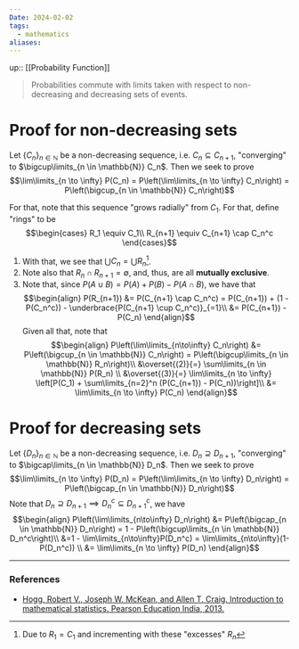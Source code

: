 ```yaml
---
Date: 2024-02-02
tags:
  - mathematics
aliases:
---
```

up:: [[Probability Function]]

> Probabilities commute with limits taken with respect to non-decreasing and decreasing sets of events.

# Proof for non-decreasing sets
Let $\{C_n\}_{n \in \mathbb{N}}$ be a non-decreasing sequence, i.e. $C_n \subseteq C_{n+1}$, "converging" to $\bigcup\limits_{n \in \mathbb{N}} C_n$. Then we seek to prove
$$\lim\limits_{n \to \infty} P(C_n) = P\left(\lim\limits_{n \to \infty} C_n\right) = P\left(\bigcup_{n \in \mathbb{N}} C_n\right)$$

For that, note that this sequence "grows radially" from $C_1$. For that, define "rings" to be
$$\begin{cases}
R_1 \equiv C_1\\
R_{n+1} \equiv C_{n+1} \cap C_n^c 
\end{cases}$$
1. With that, we see that $\bigcup C_n = \bigcup R_n$[^1]. 
2. Note also that $R_n \cap R_{n+1} = \emptyset$, and, thus, are all **mutually exclusive**.
3. Note that, since $P(A \cup B) =  P(A) + P(B) - P(A \cap B)$, we have that
$$\begin{align}
P(R_{n+1}) &= P(C_{n+1} \cap C_n^c) = P(C_{n+1}) + (1 - P(C_n^c)) - \underbrace{P(C_{n+1} \cup C_n^c)}_{=1}\\
&= P(C_{n+1}) - P(C_n)
\end{align}$$
Given all that, note that
$$\begin{align}
P\left(\lim\limits_{n\to\infty} C_n\right) &= P\left(\bigcup_{n \in \mathbb{N}} C_n\right) = P\left(\bigcup\limits_{n \in \mathbb{N}} R_n\right)\\
&\overset{(2)}{=} \sum\limits_{n \in \mathbb{N}} P(R_n) \\
&\overset{(3)}{=} \lim\limits_{n \to \infty} \left[P(C_1) + \sum\limits_{n=2}^n (P(C_{n+1}) - P(C_n))\right]\\
&= \lim\limits_{n \to \infty} P(C_n)
\end{align}$$

# Proof for decreasing sets
Let $\{D_n\}_{n \in \mathbb{N}}$ be a non-decreasing sequence, i.e. $D_n \supseteq D_{n+1}$, "converging" to $\bigcap\limits_{n \in \mathbb{N}} D_n$. Then we seek to prove
$$\lim\limits_{n \to \infty} P(D_n) = P\left(\lim\limits_{n \to \infty} D_n\right) = P\left(\bigcap_{n \in \mathbb{N}} D_n\right)$$
Note that $D_n \supseteq D_{n+1} \implies D_n^c \subseteq D_{n+1}^c$, we have
$$\begin{align}
P\left(\lim\limits_{n\to\infty} D_n\right) &= P\left(\bigcap_{n \in \mathbb{N}} D_n\right) = 1 - P\left(\bigcup\limits_{n \in \mathbb{N}} D_n^c\right)\\
&=1 - \lim\limits_{n\to\infty}P(D_n^c) = \lim\limits_{n\to\infty}(1-P(D_n^c)) \\
&= \lim\limits_{n \to \infty} P(D_n)
\end{align}$$

---
### References
- [Hogg, Robert V., Joseph W. McKean, and Allen T. Craig. Introduction to mathematical statistics. Pearson Education India, 2013.](https://minerva.it.manchester.ac.uk/~saralees/statbook2.pdf)

[^1]: Due to $R_1 = C_1$ and incrementing with these "excesses" $R_n$